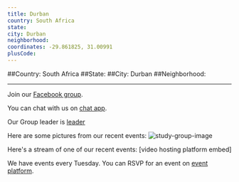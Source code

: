 ```yaml
---
title: Durban
country: South Africa
state: 
city: Durban
neighborhood: 
coordinates: -29.861825, 31.00991
plusCode:
---
```


##Country: South Africa
##State: 
##City: Durban
##Neighborhood: 
*****
Join our [Facebook group](https://www.facebook.com/groups/free.code.camp.durban.kzn).

You can chat with us on [chat app]().

Our Group leader is [leader]()

Here are some pictures from our recent events:
![study-group-image]()

Here's a stream of one of our recent events:
[video hosting platform embed]

We have events every Tuesday. You can RSVP for an event on [event platform]().

